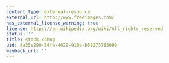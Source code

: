 ```yaml
---
content_type: external-resource
external_url: http://www.freeimages.com/
has_external_license_warning: true
license: https://en.wikipedia.org/wiki/All_rights_reserved
status: ''
title: stock.xchng
uid: 4a35e290-54fe-4029-910a-b58273785099
wayback_url: ''
---
```

